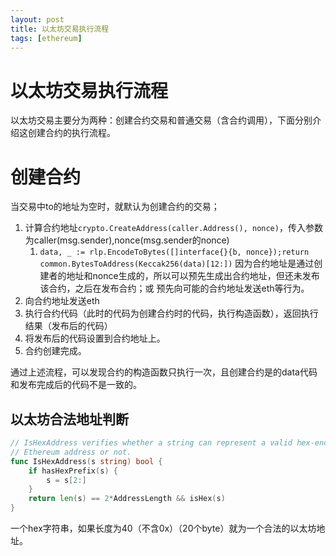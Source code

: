 ```yaml
---
layout: post
title: 以太坊交易执行流程
tags: [ethereum]
---
```


# 以太坊交易执行流程
以太坊交易主要分为两种：创建合约交易和普通交易（含合约调用），下面分别介绍这创建合约的执行流程。

# 创建合约
当交易中to的地址为空时，就默认为创建合约的交易；
1. 计算合约地址`crypto.CreateAddress(caller.Address(), nonce)`，传入参数为caller(msg.sender),nonce(msg.sender的nonce)
    1. `data, _ := rlp.EncodeToBytes([]interface{}{b, nonce});return common.BytesToAddress(Keccak256(data)[12:])`
    因为合约地址是通过创建者的地址和nonce生成的，所以可以预先生成出合约地址，但还未发布该合约，之后在发布合约；或
    预先向可能的合约地址发送eth等行为。
2. 向合约地址发送eth
3. 执行合约代码（此时的代码为创建合约时的代码，执行构造函数），返回执行结果（发布后的代码）
4. 将发布后的代码设置到合约地址上。
5. 合约创建完成。

通过上述流程，可以发现合约的构造函数只执行一次，且创建合约是的data代码和发布完成后的代码不是一致的。

## 以太坊合法地址判断
```go
// IsHexAddress verifies whether a string can represent a valid hex-encoded
// Ethereum address or not.
func IsHexAddress(s string) bool {
	if hasHexPrefix(s) {
		s = s[2:]
	}
	return len(s) == 2*AddressLength && isHex(s)
}
```
一个hex字符串，如果长度为40（不含0x）（20个byte）就为一个合法的以太坊地址。
